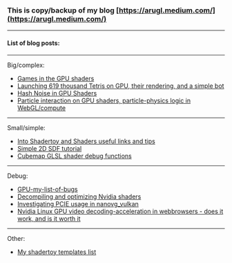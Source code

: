 ### This is copy/backup of my blog [https://arugl.medium.com/](https://arugl.medium.com/)
___

#### List of blog posts:

___

Big/complex:

- [Games in the GPU shaders](Games_in_the_GPU_shaders/README.md)
- [Launching 619 thousand Tetris on GPU, their rendering, and a simple bot](Launching_619_thousand_Tetris_on_GPU/README.md)
- [Hash Noise in GPU Shaders](Hash_Noise_in_GPU_Shaders/README.md)
- [Particle interaction on GPU shaders, particle-physics logic in WebGL/compute](Particle_interaction_on_GPU_shaders_particle_physics/README.md)

___

Small/simple:

- [Into Shadertoy and Shaders useful links and tips](Into_Shadertoy_and_Shaders_useful_links_and_tips/README.md)
- [Simple 2D SDF tutorial](simple_SDF_tutorial/README.md)
- [Cubemap GLSL shader debug functions](Cubemap_GLSL_shader_debug_functions/README.md)

___

Debug:

- [GPU-my-list-of-bugs](https://github.com/danilw/GPU-my-list-of-bugs)
- [Decompiling and optimizing Nvidia shaders](decompiling_and_optimizing_nvidia_shaders/README.md)
- [Investigating PCIE usage in nanovg_vulkan](Vulkan-PCIE-band-vs-OGL/README.md)
- [Nvidia Linux GPU video decoding-acceleration in webbrowsers - does it work, and is it worth it](nvidia_linux_gpu_video_accceleration_webbrowsers/README.md)

___

Other:

- [My shadertoy templates list](my_shader_templates_list/README.md)

